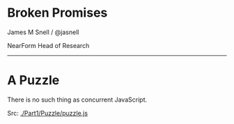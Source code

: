 # Broken Promises

James M Snell / @jasnell

NearForm Head of Research

---

# A Puzzle

There is no such thing as concurrent JavaScript.

Src: [./Part1/Puzzle/puzzle.js](./Part1/Puzzle/puzzle.js)
